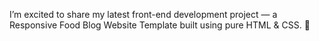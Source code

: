 I’m excited to share my latest front-end development project — a Responsive Food Blog Website Template built using pure HTML & CSS. 🎉
